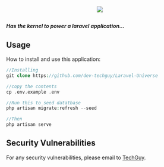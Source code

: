 # <p align="center"><a href="#" target="_blank"><img src="https://mvtechzone.com/img/codelets.png"></a></p>

##### Has the kernel to power a laravel application...

## Usage
How to install and use this application:

```php
//Installing
git clone https://github.com/dev-techguy/Laravel-Universe

//copy the contents
cp .env.example .env

//Run this to seed datatbase
php artisan migrate:refresh --seed

//Then
php artisan serve

```

## Security Vulnerabilities
 For any security vulnerabilities, please email to [TechGuy](mailto:dev.techguy@gmail.com).
